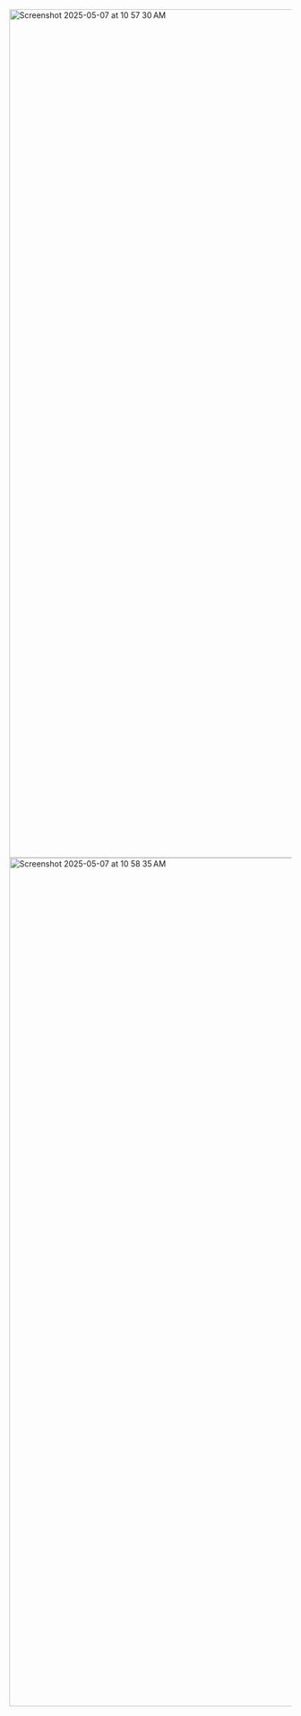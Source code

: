 <img width="1512" alt="Screenshot 2025-05-07 at 10 57 30 AM" src="https://github.com/user-attachments/assets/94d64f1e-276b-4afa-840e-ebcb4e336dc7" />
<img width="1512" alt="Screenshot 2025-05-07 at 10 58 35 AM" src="https://github.com/user-attachments/assets/f5d181af-b30c-495e-ac84-0c1201d13e73" />
